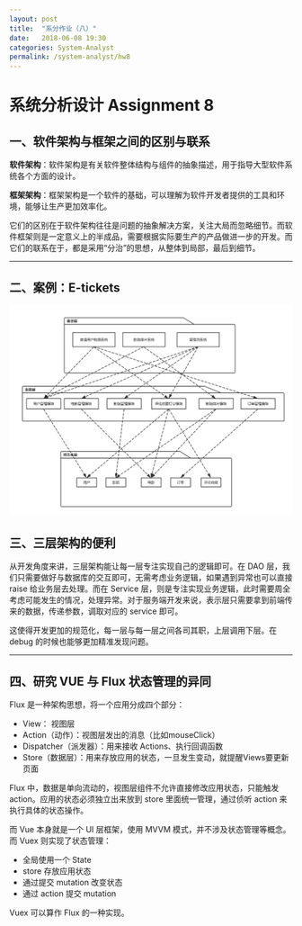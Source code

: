 ```yaml
---
layout: post
title:  "系分作业（八）"
date:   2018-06-08 19:30
categories: System-Analyst
permalink: /system-analyst/hw8
---
```


# 系统分析设计 Assignment 8

## 一、软件架构与框架之间的区别与联系

**软件架构**：软件架构是有关软件整体结构与组件的抽象描述，用于指导大型软件系统各个方面的设计。

**框架架构**：框架架构是一个软件的基础，可以理解为软件开发者提供的工具和环境，能够让生产更加效率化。

它们的区别在于软件架构往往是问题的抽象解决方案，关注大局而忽略细节。而软件框架则是一定意义上的半成品，需要根据实际要生产的产品做进一步的开发。而它们的联系在于，都是采用“分治”的思想，从整体到局部，最后到细节。

---

## 二、案例：E-tickets


![domain model](../images/system-analyst/8_2.png)

## 三、三层架构的便利

从开发角度来讲，三层架构能让每一层专注实现自己的逻辑即可。在 DAO 层，我们只需要做好与数据库的交互即可，无需考虑业务逻辑，如果遇到异常也可以直接 raise 给业务层去处理。而在 Service 层，则是专注实现业务逻辑，此时需要周全考虑可能发生的情况，处理异常。对于服务端开发来说，表示层只需要拿到前端传来的数据，传递参数，调取对应的 service 即可。

这使得开发更加的规范化，每一层与每一层之间各司其职，上层调用下层。在 debug 的时候也能够更加精准发现问题。

---

## 四、研究 VUE 与 Flux 状态管理的异同

Flux 是一种架构思想，将一个应用分成四个部分：

* View： 视图层
* Action（动作）：视图层发出的消息（比如mouseClick）
* Dispatcher（派发器）：用来接收 Actions、执行回调函数
* Store（数据层）：用来存放应用的状态，一旦发生变动，就提醒Views要更新页面

Flux 中，数据是单向流动的，视图层组件不允许直接修改应用状态，只能触发 action。应用的状态必须独立出来放到 store 里面统一管理，通过侦听 action 来执行具体的状态操作。

而 Vue 本身就是一个 UI 层框架，使用 MVVM 模式，并不涉及状态管理等概念。而 Vuex 则实现了状态管理：

* 全局使用一个 State
* store 存放应用状态
* 通过提交 mutation 改变状态
* 通过 action 提交 mutation

Vuex 可以算作 Flux 的一种实现。